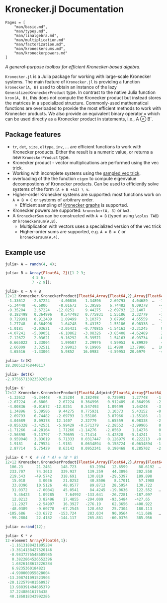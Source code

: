 # Kronecker.jl Documentation

```@contents
Pages = [
    "man/basic.md",
    "man/types.md",
    "man/linalgebra.md",
    "man/multiplication.md"
    "man/factorization.md",
    "man/kroneckersums.md",
    "man/kroneckerpowers.md"
]
```

*A general-purpose toolbox for efficient Kronecker-based algebra.*

`Kronecker.jl` is a Julia package for working with large-scale Kronecker systems. The main feature of `Kronecker.jl` is providing a function `kronecker(A, B)` used to obtain an instance of the lazy `GeneralizedKroneckerProduct` type. In contrast to the native Julia function `kron(A, B)`, this does not compute the Kronecker product but instead stores the matrices in a specialized structure. Commonly-used mathematical functions are overloaded to provide the most efficient methods to work with Kronecker products. We also provide an equivalent binary operator `⊗` which can be used directly as a Kronecker product in statements, i.e., A ⊗ B`.

## Package features

- `tr`, `det`, `size`, `eltype`, `inv`, ... are efficient functions to work with Kronecker products. Either the result is a numeric value, or returns a new `KroneckerProduct` type.
- Kronecker product - vector multiplications are performed using the vec trick.
- Working with incomplete systems using the [sampled vec trick](https://arxiv.org/pdf/1601.01507.pdf).
- overloading of the the function `eigen` to compute eigenvalue decompostions of Kronecker products. Can be used to efficiently solve systems of the form `(A ⊗ B +λI) \ v`.
- Higher-order Kronecker systems are supported: most functions work on `A ⊗ B ⊗ C` or systems of arbitrary order.
  - Efficient sampling of [Kronecker graphs](https://cs.stanford.edu/~jure/pubs/kronecker-jmlr10.pdf) is supported.
- Kronecker powers are supported: `kronecker(A, 3)` or `A⊗3`.
- A `KroneckerSum` can be constructed with `A ⊕ B` (typed using `\oplus TAB`) or `kroneckersum(A,B)`.
  - Multiplication with vectors uses  a specialized version of the vec trick
  - Higher-order sums are supported, e.g. `A ⊕ B ⊕ C` or `kroneckersum(A,4)`.

## Example use

```julia
julia> A = randn(4, 4);

julia> B = Array{Float64, 2}([1 2 3;
            4 5 6;
            7 -2 9]);

julia> K = A ⊗ B
12×12 Kronecker.KroneckerProduct{Float64,Array{Float64,2},Array{Float64,2}}:
 -1.33612   -2.67224    -4.00836    1.34896    2.69793   4.04689  …  -1.71266   -2.56898   0.959048    1.9181      2.87714
 -5.34448   -6.6806     -8.01672    5.39586    6.74482   8.09378     -4.28164   -5.13797   3.83619     4.79524     5.75429
 -9.35284    2.67224   -12.0251     9.44275   -2.69793  12.1407       1.71266   -7.70695   6.71333    -1.9181      8.63143
  0.182498   0.364996    0.547493   0.775931   1.55186   2.32779     -1.14276   -1.71414   0.0317447   0.0634894   0.0952341
  0.729991   0.912489    1.09499    3.10373    3.87966   4.65559     -2.8569    -3.42828   0.126979    0.158724    0.190468
  1.27748   -0.364996    1.64248    5.43152   -1.55186   6.98338  …   1.14276   -5.14241   0.222213   -0.0634894   0.285702
 -1.0181    -2.03621    -3.05431   -0.770815  -1.54163  -2.31245      0.803382   1.20507  -0.945128   -1.89026    -2.83538
 -4.07241   -5.09051    -6.10862   -3.08326   -3.85408  -4.62489      2.00846    2.41015  -3.78051    -4.72564    -5.67077
 -7.12672    2.03621    -9.16292   -5.39571    1.54163  -6.93734     -0.803382   3.61522  -6.61589     1.89026    -8.50615
  0.665022   1.33004     1.99507    2.29976    4.59953   6.89929      4.01682    6.02524   1.37186     2.74373     4.11559
  2.66009    3.32511     3.99013    9.19906   11.4988   13.7986   …  10.0421    12.0505    5.48746     6.85932     8.23119
  4.65516   -1.33004     5.9852    16.0983    -4.59953  20.6979      -4.01682   18.0757    9.60305    -2.74373    12.3468

julia> tr(K)
18.200512768440117

julia> det(K)
-2.9756571382358265e9

julia> K'
12×12 Kronecker.KroneckerProduct{Float64,Adjoint{Float64,Array{Float64,2}},Adjoint{Float64,Array{Float64,2}}}:
 -1.33612   -5.34448   -9.35284   0.182498    0.729991   1.27748    -1.0181    -4.07241  -7.12672   0.665022   2.66009   4.65516
 -2.67224   -6.6806     2.67224   0.364996    0.912489  -0.364996   -2.03621   -5.09051   2.03621   1.33004    3.32511  -1.33004
 -4.00836   -8.01672  -12.0251    0.547493    1.09499    1.64248    -3.05431   -6.10862  -9.16292   1.99507    3.99013   5.9852
  1.34896    5.39586    9.44275   0.775931    3.10373    5.43152    -0.770815  -3.08326  -5.39571   2.29976    9.19906  16.0983
  2.69793    6.74482   -2.69793   1.55186     3.87966   -1.55186    -1.54163   -3.85408   1.54163   4.59953   11.4988   -4.59953
  4.04689    8.09378   12.1407    2.32779     4.65559    6.98338    -2.31245   -4.62489  -6.93734   6.89929   13.7986   20.6979
 -0.856328  -3.42531   -5.99429  -0.571379   -2.28552   -3.99966     0.401691   1.60676   2.81184   2.00841    8.03365  14.0589
 -1.71266   -4.28164    1.71266  -1.14276    -2.8569     1.14276     0.803382   2.00846  -0.803382  4.01682   10.0421   -4.01682
 -2.56898   -5.13797   -7.70695  -1.71414    -3.42828   -5.14241     1.20507    2.41015   3.61522   6.02524   12.0505   18.0757
  0.959048   3.83619    6.71333   0.0317447   0.126979   0.222213   -0.945128  -3.78051  -6.61589   1.37186    5.48746   9.60305
  1.9181     4.79524   -1.9181    0.0634894   0.158724  -0.0634894  -1.89026   -4.72564   1.89026   2.74373    6.85932  -2.74373
  2.87714    5.75429    8.63143   0.0952341   0.190468   0.285702   -2.83538   -5.67077  -8.50615   4.11559    8.23119  12.3468

julia> K * K  # (A * A) ⊗ (B * B)
12×12 Kronecker.KroneckerProduct{Float64,Array{Float64,2},Array{Float64,2}}:
  106.23      21.2461    148.723      63.2994   12.6599     88.6192  …   11.7334    82.1339    26.5933    5.31866    37.2306
  233.707     74.3613    339.937     139.259    44.3096    202.558       41.067    187.735     58.5052   18.6153     85.0985
  219.543    -49.5742    318.691     130.819   -29.5397    189.898      -27.378    176.001     54.9595  -12.4102     79.7799
   15.018      3.0036     21.0252     40.8506    8.17011    57.1908      -4.59234  -32.1464    23.4969    4.69939    32.8957
   33.0396    10.5126     48.0577     89.8713   28.5954    130.722      -16.0732   -73.4775    51.6933   16.4479     75.1902
   31.0372    -7.00841    45.0541     84.4245  -19.0636    122.552   …   10.7155   -68.8852    48.5604  -10.9652     70.4908
    5.46423    1.09285     7.64992  -133.641   -26.7281   -187.097       -2.54756  -17.8329   -80.3134  -16.0627   -112.439
   12.0213     3.82496    17.4855   -294.009   -93.5484   -427.65        -8.91645  -40.7609  -176.69    -56.2194   -257.003
   11.2927    -2.54997    16.3927   -276.19     62.3656   -400.922        5.9443   -38.2134  -165.981    37.4796   -240.94
  -48.0389    -9.60778   -67.2545    128.652    25.7304    180.113       10.0711    70.4977    20.838     4.1676     29.1732
 -105.686    -33.6272   -153.724     283.034    90.0564    411.686   …   35.2488   161.138     45.8436   14.5866     66.6815
  -99.2804    22.4182   -144.117     265.881   -60.0376    385.956      -23.4992   151.066     43.0652   -9.72439    62.5139

julia> v=rand(12);

julia> K * v
12-element Array{Float64,1}:
  -1.1613188421895284
  -3.3614138427520146
  -0.9837276548605985
   0.3822864526552396
   1.6826148613226284
   6.9235360184821
  -4.990000955828004
 -13.208741091523903
 -20.122579401560937
  13.988391494685379
  37.22488616176438
  40.186818343992286
```
